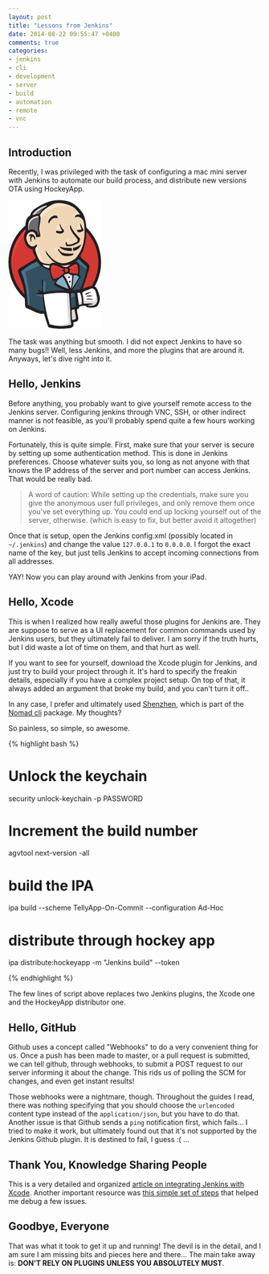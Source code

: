 ```yaml
---
layout: post
title: "Lessons from Jenkins"
date: 2014-08-22 09:55:47 +0400
comments: true
categories: 
- jenkins
- cli
- development
- server
- build
- automation
- remote
- vnc
---
```


## Introduction

Recently, I was privileged with the task of configuring a mac mini server with Jenkins to automate our build process, and distribute new versions OTA using HockeyApp.

![](/images/jenkins-logo.png)

The task was anything but smooth. I did not expect Jenkins to have so many bugs!! Well, less Jenkins, and more the plugins that are around it. Anyways, let's dive right into it.

## Hello, Jenkins

Before anything, you probably want to give yourself remote access to the Jenkins server. Configuring jenkins through VNC, SSH, or other indirect manner is not feasible, as you'll probably spend quite a few hours working on Jenkins.

Fortunately, this is quite simple. First, make sure that your server is secure by setting up some authentication method. This is done in Jenkins preferences. Choose whatever suits you, so long as not anyone with that knows the IP address of the server and port number can access Jenkins. That would be really bad.

> A word of caution: While setting up the credentials, make sure you give the anonymous user full privileges, and only remove them once you've set everything up. You could end up locking yourself out of the server, otherwise. (which is easy to fix, but better avoid it altogether)

Once that is setup, open the Jenkins config.xml (possibly located in `~/.jenkins`) and change the value `127.0.0.1` to `0.0.0.0`. I forgot the exact name of the key, but just tells Jenkins to accept incoming connections from all addresses.

YAY! Now you can play around with Jenkins from your iPad.

## Hello, Xcode

This is when I realized how really aweful those plugins for Jenkins are. They are suppose to serve as a UI replacement for common commands used by Jenkins users, but they ultimately fail to deliver. I am sorry if the truth hurts, but I did waste a lot of time on them, and that hurt as well.

If you want to see for yourself, download the Xcode plugin for Jenkins, and just try to build your project through it. It's hard to specify the freakin details, especially if you have a complex project setup. On top of that, it always added an argument that broke my build, and you can't turn it off..

In any case, I prefer and ultimately used [Shenzhen](https://github.com/nomad/shenzhen), which is part of the [Nomad cli](http://nomad-cli.com) package. My thoughts?

So painless, so simple, so awesome.

{% highlight bash %}
# Unlock the keychain
security unlock-keychain -p PASSWORD

# Increment the build number
agvtool next-version -all
# build the IPA
ipa build --scheme TellyApp-On-Commit --configuration Ad-Hoc
# distribute through hockey app
ipa distribute:hockeyapp -m "Jenkins build" --token

{% endhighlight %}

The few lines of script above replaces two Jenkins plugins, the Xcode one and the HockeyApp distributor one.

## Hello, GitHub

Github uses a concept called "Webhooks" to do a very convenient thing for us. Once a push has been made to master, or a pull request is submitted, we can tell github, through webhooks, to submit a POST request to our server informing it about the change. This rids us of polling the SCM for changes, and even get instant results!

Those webhooks were a nightmare, though. Throughout the guides I read, there was nothing specifying that you should choose the `urlencoded` content type instead of the `application/json`, but you have to do that. Another issue is that Github sends a `ping` notification first, which fails... I tried to make it work, but ultimately found out that it's not supported by the Jenkins Github plugin. It is destined to fail, I guess :( ... 

## Thank You, Knowledge Sharing People

This is a very detailed and organized [article on integrating Jenkins with Xcode](http://orangejuiceliberationfront.com/setting-up-jenkins-for-github-and-xcode-with-nightlies/). Another important resource was [this simple set of steps](http://blog.denivip.ru/index.php/2014/01/how-to-configure-jenkins-ci-on-mac-os-x-to-build-android-and-ios-phonegapcordova-apps-and-deliver-them-to-testflighthockeyapp/?lang=en) that helped me debug a few issues.

## Goodbye, Everyone

That was what it took to get it up and running! The devil is in the detail, and I am sure I am missing bits and pieces here and there... The main take away is: __DON'T RELY ON PLUGINS UNLESS YOU ABSOLUTELY MUST__.

